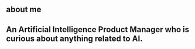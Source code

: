 ## about me
## An Artificial Intelligence Product Manager who is curious about anything related to AI.
